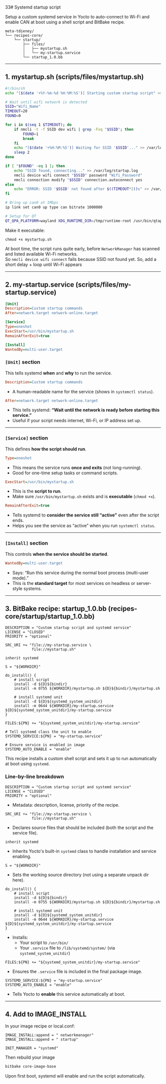 33# Systemd startup script

Setup a custom systemd service in Yocto to auto-connect to Wi-Fi and enable CAN at boot using a shell script and BitBake recipe.

```
meta-tdieney/
└── recipes-core/
    └── startup/
        ├── files/
        │   ├── mystartup.sh
        │   └── my-startup.service
        └── startup_1.0.bb
```

---

## 1. mystartup.sh (scripts/files/mystartup.sh)

```sh
#!/bin/sh
echo "[$(date '+%Y-%m-%d %H:%M:%S')] Starting custom startup script" >> /var/log/startup.log

# Wait until wifi network is detected
SSID="Wifi_Name"
TIMEOUT=20
FOUND=0

for i in $(seq 1 $TIMEOUT); do
    if nmcli -t -f SSID dev wifi | grep -Fxq "$SSID"; then
        FOUND=1
        break
    fi
    echo "[$(date '+%H:%M:%S')] Waiting for SSID '$SSID'..." >> /var/log/startup.log
    sleep 2
done

if [ "$FOUND" -eq 1 ]; then
    echo "SSID found, connecting..." >> /var/log/startup.log
    nmcli device wifi connect "$SSID" password "Wifi_Password"
    nmcli connection modify "$SSID" connection.autoconnect yes
else
    echo "ERROR: SSID '$SSID' not found after $((TIMEOUT*2))s" >> /var/log/startup.log
fi

# Bring up can0 at 1Mbps
ip link set can0 up type can bitrate 1000000

# Setup for QT
QT_QPA_PLATFORM=wayland XDG_RUNTIME_DIR=/tmp/runtime-root /usr/bin/qtapp
```

Make it executable: 

```
chmod +x mystartup.sh
```

At boot time, the script runs quite early, before `NetworkManager` has scanned and listed available Wi-Fi networks.  
So `nmcli device wifi connect` fails because SSID not found yet. So, add a short delay + loop until Wi-Fi appears

---

## 2. my-startup.service (scripts/files/my-startup.service)

```ini
[Unit]
Description=Custom startup commands
After=network.target network-online.target

[Service]
Type=oneshot
ExecStart=/usr/bin/mystartup.sh
RemainAfterExit=true

[Install]
WantedBy=multi-user.target
```

### `[Unit]` section

This tells systemd **when** and **why** to run the service.

```ini
Description=Custom startup commands
```

* A human-readable name for the service (shows in `systemctl status`).

```ini
After=network.target network-online.target
```

* This tells systemd: **“Wait until the network is ready before starting this service.”**
* Useful if your script needs internet, Wi-Fi, or IP address set up.

---

### `[Service]` section

This defines **how the script should run**.

```ini
Type=oneshot
```

* This means the service runs **once and exits** (not long-running).
* Good for one-time setup tasks or command scripts.

```ini
ExecStart=/usr/bin/mystartup.sh
```

* This is the **script to run**.
* Make sure `/usr/bin/mystartup.sh` exists and is **executable** (`chmod +x`).

```ini
RemainAfterExit=true
```

* Tells systemd to **consider the service still “active”** even after the script ends.
* Helps you see the service as “active” when you run `systemctl status`.

---

### `[Install]` section

This controls **when the service should be started**.

```ini
WantedBy=multi-user.target
```

* Says: “Run this service during the normal boot process (multi-user mode).”
* This is the **standard target** for most services on headless or server-style systems.

---

## 3. BitBake recipe: startup\_1.0.bb (recipes-core/startup/startup\_1.0.bb)

```bitbake
DESCRIPTION = "Custom startup script and systemd service"
LICENSE = "CLOSED"
PRIORITY = "optional"

SRC_URI += "file://my-startup.service \
            file://mystartup.sh"

inherit systemd

S = "${WORKDIR}"

do_install() {
    # install script
    install -d ${D}${bindir}
    install -m 0755 ${WORKDIR}/mystartup.sh ${D}${bindir}/mystartup.sh

    # install systemd unit
    install -d ${D}${systemd_system_unitdir}
    install -m 0644 ${WORKDIR}/my-startup.service ${D}${systemd_system_unitdir}/my-startup.service
}

FILES:${PN} += "${systemd_system_unitdir}/my-startup.service"

# Tell systemd class the unit to enable
SYSTEMD_SERVICE:${PN} = "my-startup.service"

# Ensure service is enabled in image
SYSTEMD_AUTO_ENABLE = "enable"

```

This recipe installs a custom shell script and sets it up to run automatically at boot using `systemd`.

### Line-by-line breakdown

```bitbake
DESCRIPTION = "Custom startup script and systemd service"
LICENSE = "CLOSED"
PRIORITY = "optional"
```

* Metadata: description, license, priority of the recipe.

```bitbake
SRC_URI += "file://my-startup.service \
            file://mystartup.sh"
```

* Declares source files that should be included (both the script and the service file).

```bitbake
inherit systemd
```

* Inherits Yocto's built-in `systemd` class to handle installation and service enabling.

```bitbake
S = "${WORKDIR}"
```

* Sets the working source directory (not using a separate unpack dir here).

```bitbake
do_install() {
    # install script
    install -d ${D}${bindir}
    install -m 0755 ${WORKDIR}/mystartup.sh ${D}${bindir}/mystartup.sh

    # install systemd unit
    install -d ${D}${systemd_system_unitdir}
    install -m 0644 ${WORKDIR}/my-startup.service ${D}${systemd_system_unitdir}/my-startup.service
}
```

* Installs:
  * Your script to `/usr/bin/`
  * Your `.service` file to `/lib/systemd/system/` (via `systemd_system_unitdir`)

```bitbake
FILES:${PN} += "${systemd_system_unitdir}/my-startup.service"
```

* Ensures the `.service` file is included in the final package image.

```bitbake
SYSTEMD_SERVICE:${PN} = "my-startup.service"
SYSTEMD_AUTO_ENABLE = "enable"
```

* Tells Yocto to **enable** this service automatically at boot.

---

## 4. Add to IMAGE\_INSTALL

In your image recipe or local.conf:

```bitbake
IMAGE_INSTALL:append = " networkmanager"
IMAGE_INSTALL:append = " startup"

INIT_MANAGER = "systemd"
```

Then rebuild your image

```bash
bitbake core-image-base
```

Upon first boot, systemd will enable and run the script automatically.

